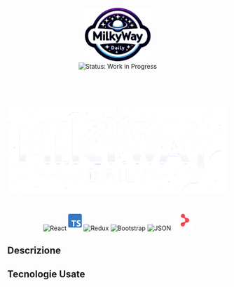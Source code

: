 <p align="center">
  <img src="./public/logo.png" alt="Immagine Header" width="150px" height="auto"/>
  <br>
  <img src="https://img.shields.io/badge/status-WORK%20IN%20PROGRESS-yellow" alt="Status: Work in Progress">
</p>

<h1 align="center" style="font-size: 60px; line-height: 60px; vertical-align: middle;">  <img src="./public/titleImage.png" alt="Milky Way Daily">
</h1>



<p align="center">
  <img src="https://img.icons8.com/color/48/000000/react-native.png" alt="React"/>
  <img src="./public/Typescript_logo_2020.svg.png" height="38px" alt="TypeScript"/>
  <img src="https://img.icons8.com/color/48/000000/redux.png" alt="Redux"/>
  <img src="https://img.icons8.com/color/48/000000/bootstrap.png" alt="Bootstrap"/>
  <img src="https://img.icons8.com/color/48/000000/json--v1.png" alt="JSON"/>
  <img src="./public/react-router-mark-color-inverted.png" height="38px" alt="React Router"/>
</p>

## Descrizione


## Tecnologie Usate


